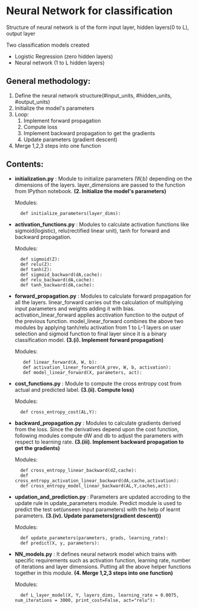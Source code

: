 # Neural Network for classification

Structure of neural network is of the form input layer, hidden layers(0 to L), output layer

Two classification models created 
- Logistic Regression (zero hidden layers)
- Neural network (1 to L hidden layers)

## General methodology:
1. Define the neural network structure(#input_units, #hidden_units, #output_units)
2. Initialize the model's parameters
3. Loop:
    1. Implement forward propagation
    2. Compute loss
    3. Implement backward propagation to get the gradients
    4. Update parameters (gradient descent)
4. Merge 1,2,3 steps into one function

## Contents:
- __initialization.py__ : Module to initialize parameters (W,b) depending on the dimensions of the layers. layer_dimensions are passed to the function from IPython notebook. __(2. Initialize the model's parameters)__

    Modules:

        def initialize_parameters(layer_dims):

- __activation_functions.py__ : Modules to calculate activation functions like sigmoid(logistic), relu(rectified linear unit), tanh for forward and backward propagation.

    Modules:
    
        def sigmoid(Z):
        def relu(Z):
        def tanh(Z):
        def sigmoid_backward(dA,cache):
        def relu_backward(dA,cache):
        def tanh_backward(dA,cache):

- __forward_propagation.py__ : Modules to calculate forward propagation for all the layers. linear_forward carries out the calculation of multiplying input parameters and weights adding it with bias. activation_linear_forward applies acctivation function to the output of the previous function. model_linear_forward combines the above two modules by applying tanh/relu activation from 1 to L-1 layers on user selection and sigmoid function to final layer since it is a binary classification model. __(3.(i). Implement forward propagation)__

    Modules:
    
         def linear_forward(A, W, b):
         def activation_linear_forward(A_prev, W, b, activation):
         def model_linear_forward(X, parameters, act):
         
- __cost_functions.py__ : Module to compute the cross entropy cost from actual and predicted label. __(3.(ii). Compute loss)__

    Modules:
        
        def cross_entropy_cost(AL,Y):
        
- __backward_propagation.py__ : Modules to calculate gradients derived from the loss. Since the derivatives depend upon the cost function, following modules compute  dW and db to adjust the parameters with respect to learning rate. __(3.(iii). Implement backward propagation to get the gradients)__

    Modules:
    
        def cross_entropy_linear_backward(dZ,cache):
        def cross_entropy_activation_linear_backward(dA,cache,activation):
        def cross_entropy_model_linear_backward(AL,Y,caches,act):
        
- __updation_and_prediction.py__ : Parameters are updated accroding to the update rule in update_parameters module. Predict module is used to predict the test set(unseen input parameters) with the help of learnt parameters. __(3.(iv). Update parameters(gradient descent))__

    Modules:
    
        def update_parameters(parameters, grads, learning_rate):
        def predict(X, y, parameters):

- __NN_models.py__ : It defines neural network model which trains with specific requirements such as activation function, learning rate, number of iterations and layer dimensions. Putting all the above helper functions together in this module. __(4. Merge 1,2,3 steps into one function)__

    Modules:
    
        def L_layer_model(X, Y, layers_dims, learning_rate = 0.0075, num_iterations = 3000, print_cost=False, act="relu"):
